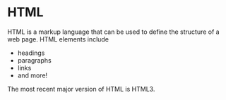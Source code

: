 <h1>HTML</h1>
<p>HTML is a markup language that can be used to define the structure of a web page. HTML elements include</p>
<ul>
    <li>headings</li>
    <li>paragraphs</li>
    <li>links</li>
    <li>and more!</li>
</ul>
<p>The most recent major version of HTML is HTML3.</p>



